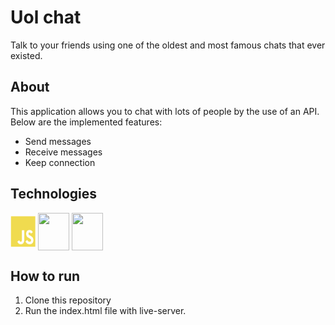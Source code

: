 # Uol chat

Talk to your friends using one of the oldest and most famous chats that ever existed.

## About

This application allows you to chat with lots of people by the use of an API. Below are the implemented features:

- Send messages
- Receive messages
- Keep connection

## Technologies

<div>
    <img align="center" height="50" width="40"src="https://raw.githubusercontent.com/devicons/devicon/master/icons/javascript/javascript-plain.svg" />
    <img align="center" height="60" width="50" src="https://cdn.jsdelivr.net/gh/devicons/devicon/icons/html5/html5-original-wordmark.svg" />
    <img align="center" height="60" width="50" src="https://cdn.jsdelivr.net/gh/devicons/devicon/icons/css3/css3-original-wordmark.svg" />
</div>

## How to run
1. Clone this repository
2. Run the index.html file with live-server.

